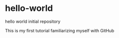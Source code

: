 # hello-world
hello world initial repository

This is my first tutorial familiarizing myself with GitHub
